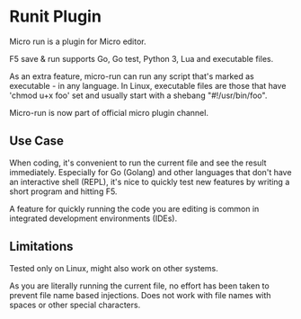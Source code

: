 # Runit Plugin

Micro run is a plugin for Micro editor.
 
F5 save & run supports Go, Go test, Python 3, Lua and executable files. 
 
As an extra feature, micro-run can run any script that's marked as executable - in any language. In Linux, executable files are those that have 'chmod u+x foo' set and usually start with a shebang "#!/usr/bin/foo". 
 
Micro-run is now part of official micro plugin channel. 

## Use Case
 
When coding, it's convenient to run the current file and see the result immediately. Especially for Go (Golang) and other languages that don't have an interactive shell (REPL), it's nice to quickly test new features by writing a short program and hitting F5. 
 
A feature for quickly running the code you are editing is common in integrated development environments (IDEs).
 
## Limitations
 
Tested only on Linux, might also work on other systems. 
 
As you are literally running the current file, no effort has been taken to prevent file name based injections. Does not work with file names with spaces or other special characters. 

